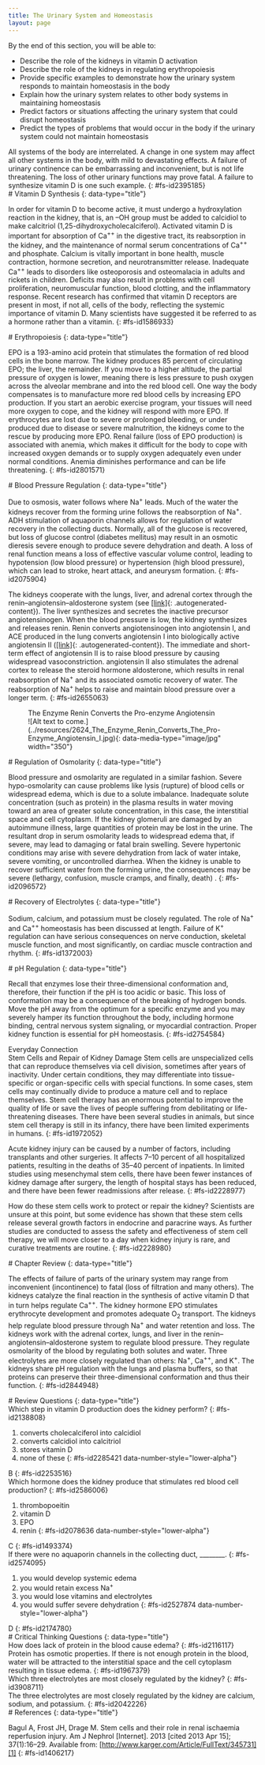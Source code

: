 ```yaml
---
title: The Urinary System and Homeostasis
layout: page
---
```


<div data-type="abstract" markdown="1">
By the end of this section, you will be able to:

* Describe the role of the kidneys in vitamin D activation
* Describe the role of the kidneys in regulating erythropoiesis
* Provide specific examples to demonstrate how the urinary system
  responds to maintain homeostasis in the body
* Explain how the urinary system relates to other body systems in
  maintaining homeostasis
* Predict factors or situations affecting the urinary system that could
  disrupt homeostasis
* Predict the types of problems that would occur in the body if the
  urinary system could not maintain homeostasis

</div>
All systems of the body are interrelated. A change in one system may
affect all other systems in the body, with mild to devastating effects.
A failure of urinary continence can be embarrassing and inconvenient,
but is not life threatening. The loss of other urinary functions may
prove fatal. A failure to synthesize vitamin D is one such example.
{: #fs-id2395185}

<section data-depth="1" id="fs-id1586928" markdown="1">
# Vitamin D Synthesis
{: data-type="title"}

In order for vitamin D to become active, it must undergo a hydroxylation
reaction in the kidney, that is, an –OH group must be added to calcidiol
to make calcitriol (1,25-dihydroxycholecalciferol). Activated vitamin D
is important for absorption of Ca<sup>++</sup> in the digestive tract,
its reabsorption in the kidney, and the maintenance of normal serum
concentrations of Ca<sup>++</sup> and phosphate. Calcium is vitally
important in bone health, muscle contraction, hormone secretion, and
neurotransmitter release. Inadequate Ca<sup>++</sup> leads to disorders
like osteoporosis and <span data-type="term">osteomalacia</span> in
adults and rickets in children. Deficits may also result in problems
with cell proliferation, neuromuscular function, blood clotting, and the
inflammatory response. Recent research has confirmed that vitamin D
receptors are present in most, if not all, cells of the body, reflecting
the systemic importance of vitamin D. Many scientists have suggested it
be referred to as a hormone rather than a vitamin.
{: #fs-id1586933}

</section>
<section data-depth="1" id="fs-id2389244" markdown="1">
# Erythropoiesis
{: data-type="title"}

EPO is a 193-amino acid protein that stimulates the formation of red
blood cells in the bone marrow. The kidney produces 85 percent of
circulating EPO; the liver, the remainder. If you move to a higher
altitude, the partial pressure of oxygen is lower, meaning there is less
pressure to push oxygen across the alveolar membrane and into the red
blood cell. One way the body compensates is to manufacture more red
blood cells by increasing EPO production. If you start an aerobic
exercise program, your tissues will need more oxygen to cope, and the
kidney will respond with more EPO. If erythrocytes are lost due to
severe or prolonged bleeding, or under produced due to disease or severe
malnutrition, the kidneys come to the rescue by producing more EPO.
Renal failure (loss of EPO production) is associated with anemia, which
makes it difficult for the body to cope with increased oxygen demands or
to supply oxygen adequately even under normal conditions. Anemia
diminishes performance and can be life threatening.
{: #fs-id2801571}

</section>
<section data-depth="1" id="fs-id2801575" markdown="1">
# Blood Pressure Regulation
{: data-type="title"}

Due to osmosis, water follows where Na<sup>+</sup> leads. Much of the
water the kidneys recover from the forming urine follows the
reabsorption of Na<sup>+</sup>. ADH stimulation of aquaporin channels
allows for regulation of water recovery in the collecting ducts.
Normally, all of the glucose is recovered, but loss of glucose control
(diabetes mellitus) may result in an osmotic dieresis severe enough to
produce severe dehydration and death. A loss of renal function means a
loss of effective vascular volume control, leading to hypotension (low
blood pressure) or hypertension (high blood pressure), which can lead to
stroke, heart attack, and aneurysm formation.
{: #fs-id2075904}

The kidneys cooperate with the lungs, liver, and adrenal cortex through
the renin–angiotensin–aldosterone system (see
[\[link\]](/m46431#fig-ch26_04_04){: .autogenerated-content}). The liver
synthesizes and secretes the inactive precursor angiotensinogen. When
the blood pressure is low, the kidney synthesizes and releases renin.
Renin converts angiotensinogen into angiotensin I, and ACE produced in
the lung converts angiotensin I into biologically active angiotensin II
([\[link\]](#fig-ch26_10_01){: .autogenerated-content}). The immediate
and short-term effect of angiotensin II is to raise blood pressure by
causing widespread vasoconstriction. angiotensin II also stimulates the
adrenal cortex to release the steroid hormone aldosterone, which results
in renal reabsorption of Na<sup>+</sup> and its associated osmotic
recovery of water. The reabsorption of Na<sup>+ </sup>helps to raise and
maintain blood pressure over a longer term.
{: #fs-id2655063}

<figure id="fig-ch26_10_01">
<div data-type="title">
The Enzyme Renin Converts the Pro-enzyme Angiotensin
</div>
<span markdown="1" data-type="media" id="fs-id1724894" data-alt="Alt text to come.">
![Alt text to
come.](../resources/2624_The_Enzyme_Renin_Converts_The_Pro-Enzyme_Angiotensin_I.jpg){:
data-media-type="image/jpg" width="350"} </span>
</figure>
</section>
<section data-depth="1" id="fs-id2096567" markdown="1">
# Regulation of Osmolarity
{: data-type="title"}

Blood pressure and osmolarity are regulated in a similar fashion. Severe
hypo-osmolarity can cause problems like lysis (rupture) of blood cells
or widespread edema, which is due to a solute imbalance. Inadequate
solute concentration (such as protein) in the plasma results in water
moving toward an area of greater solute concentration, in this case, the
interstitial space and cell cytoplasm. If the kidney glomeruli are
damaged by an autoimmune illness, large quantities of protein may be
lost in the urine. The resultant drop in serum osmolarity leads to
widespread edema that, if severe, may lead to damaging or fatal brain
swelling. Severe hypertonic conditions may arise with severe dehydration
from lack of water intake, severe vomiting, or uncontrolled diarrhea.
When the kidney is unable to recover sufficient water from the forming
urine, the consequences may be severe (lethargy, confusion, muscle
cramps, and finally, death) .
{: #fs-id2096572}

</section>
<section data-depth="1" id="fs-id2662942" markdown="1">
# Recovery of Electrolytes
{: data-type="title"}

Sodium, calcium, and potassium must be closely regulated. The role of
Na<sup>+</sup> and Ca<sup>++</sup> homeostasis has been discussed at
length. Failure of K<sup>+</sup> regulation can have serious
consequences on nerve conduction, skeletal muscle function, and most
significantly, on cardiac muscle contraction and rhythm.
{: #fs-id1372003}

</section>
<section data-depth="1" id="fs-id1881877" markdown="1">
# pH Regulation
{: data-type="title"}

Recall that enzymes lose their three-dimensional conformation and,
therefore, their function if the pH is too acidic or basic. This loss of
conformation may be a consequence of the breaking of hydrogen bonds.
Move the pH away from the optimum for a specific enzyme and you may
severely hamper its function throughout the body, including hormone
binding, central nervous system signaling, or myocardial contraction.
Proper kidney function is essential for pH homeostasis.
{: #fs-id2754584}

<div data-type="note" id="fs-id2238105" class="anatomy everyday" data-label="" markdown="1">
<div data-type="title">
Everyday Connection
</div>
<span data-type="title">Stem Cells and Repair of Kidney Damage</span>
Stem cells are unspecialized cells that can reproduce themselves via
cell division, sometimes after years of inactivity. Under certain
conditions, they may differentiate into tissue-specific or
organ-specific cells with special functions. In some cases, stem cells
may continually divide to produce a mature cell and to replace
themselves. Stem cell therapy has an enormous potential to improve the
quality of life or save the lives of people suffering from debilitating
or life-threatening diseases. There have been several studies in
animals, but since stem cell therapy is still in its infancy, there have
been limited experiments in humans.
{: #fs-id1972052}

Acute kidney injury can be caused by a number of factors, including
transplants and other surgeries. It affects 7–10 percent of all
hospitalized patients, resulting in the deaths of 35–40 percent of
inpatients. In limited studies using mesenchymal stem cells, there have
been fewer instances of kidney damage after surgery, the length of
hospital stays has been reduced, and there have been fewer readmissions
after release.
{: #fs-id2228977}

How do these stem cells work to protect or repair the kidney? Scientists
are unsure at this point, but some evidence has shown that these stem
cells release several growth factors in endocrine and paracrine ways. As
further studies are conducted to assess the safety and effectiveness of
stem cell therapy, we will move closer to a day when kidney injury is
rare, and curative treatments are routine.
{: #fs-id2228980}

</div>
</section>
<section data-depth="1" id="fs-id1959386" class="summary" markdown="1">
# Chapter Review
{: data-type="title"}

The effects of failure of parts of the urinary system may range from
inconvenient (incontinence) to fatal (loss of filtration and many
others). The kidneys catalyze the final reaction in the synthesis of
active vitamin D that in turn helps regulate Ca<sup>++</sup>. The kidney
hormone EPO stimulates erythrocyte development and promotes adequate
O<sub>2</sub> transport. The kidneys help regulate blood pressure
through Na<sup>+</sup> and water retention and loss. The kidneys work
with the adrenal cortex, lungs, and liver in the
renin–angiotensin–aldosterone system to regulate blood pressure. They
regulate osmolarity of the blood by regulating both solutes and water.
Three electrolytes are more closely regulated than others:
Na<sup>+</sup>, Ca<sup>++</sup>, and K<sup>+</sup>. The kidneys share pH
regulation with the lungs and plasma buffers, so that proteins can
preserve their three-dimensional conformation and thus their function.
{: #fs-id2844948}

</section>
<section data-depth="1" id="fs-id2662542" class="multiple-choice" markdown="1">
# Review Questions
{: data-type="title"}

<div data-type="exercise" id="fs-id2138805">
<div data-type="problem" id="fs-id2138807" markdown="1">
Which step in vitamin D production does the kidney perform?
{: #fs-id2138808}

1.  converts cholecalciferol into calcidiol
2.  converts calcidiol into calcitriol
3.  stores vitamin D
4.  none of these
{: #fs-id2285421 data-number-style="lower-alpha"}

</div>
<div data-type="solution" id="fs-id2675265" data-label="" markdown="1">
B
{: #fs-id2253516}

</div>
</div>
<div data-type="exercise" id="fs-id2586003">
<div data-type="problem" id="fs-id2586005" markdown="1">
Which hormone does the kidney produce that stimulates red blood cell
production?
{: #fs-id2586006}

1.  thrombopoeitin
2.  vitamin D
3.  EPO
4.  renin
{: #fs-id2078636 data-number-style="lower-alpha"}

</div>
<div data-type="solution" id="fs-id2675740" data-label="" markdown="1">
C
{: #fs-id1493374}

</div>
</div>
<div data-type="exercise" id="fs-id2574092">
<div data-type="problem" id="fs-id2574094" markdown="1">
If there were no aquaporin channels in the collecting duct, ________.
{: #fs-id2574095}

1.  you would develop systemic edema
2.  you would retain excess Na<sup>+</sup>
3.  you would lose vitamins and electrolytes
4.  you would suffer severe dehydration
{: #fs-id2527874 data-number-style="lower-alpha"}

</div>
<div data-type="solution" id="fs-id2255633" data-label="" markdown="1">
D
{: #fs-id2174780}

</div>
</div>
</section>
<section data-depth="1" id="fs-id1928469" class="free-response" markdown="1">
# Critical Thinking Questions
{: data-type="title"}

<div data-type="exercise" id="fs-id2212426">
<div data-type="problem" id="fs-id2212429" markdown="1">
How does lack of protein in the blood cause edema?
{: #fs-id2116117}

</div>
<div data-type="solution" id="fs-id2116120" data-label="" markdown="1">
Protein has osmotic properties. If there is not enough protein in the
blood, water will be attracted to the interstitial space and the cell
cytoplasm resulting in tissue edema.
{: #fs-id1967379}

</div>
</div>
<div data-type="exercise" id="fs-id3908708">
<div data-type="problem" id="fs-id3908710" markdown="1">
Which three electrolytes are most closely regulated by the kidney?
{: #fs-id3908711}

</div>
<div data-type="solution" id="fs-id2042223" data-label="" markdown="1">
The three electrolytes are most closely regulated by the kidney are
calcium, sodium, and potassium.
{: #fs-id2042226}

</div>
</div>
</section>
<section data-depth="1" id="fs-id616490" class="references" markdown="1">
# References
{: data-type="title"}

Bagul A, Frost JH, Drage M. Stem cells and their role in renal ischaemia
reperfusion injury. Am J Nephrol \[Internet\]. 2013 \[cited 2013 Apr
15\]; 37(1):16–29. Available from:
[http://www.karger.com/Article/FullText/345731][1]
{: #fs-id1406217}

</section>




[1]: http://www.karger.com/Article/FullText/345731

